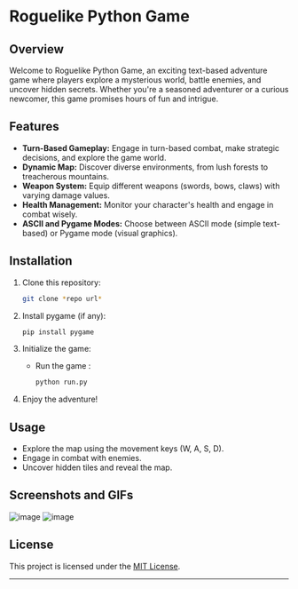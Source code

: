 # Roguelike Python Game

## Overview

Welcome to Roguelike Python Game, an exciting text-based adventure game where players explore a mysterious world, battle enemies, and uncover hidden secrets. Whether you're a seasoned adventurer or a curious newcomer, this game promises hours of fun and intrigue.

## Features

- **Turn-Based Gameplay:** Engage in turn-based combat, make strategic decisions, and explore the game world.
- **Dynamic Map:** Discover diverse environments, from lush forests to treacherous mountains.
- **Weapon System:** Equip different weapons (swords, bows, claws) with varying damage values.
- **Health Management:** Monitor your character's health and engage in combat wisely.
- **ASCII and Pygame Modes:** Choose between ASCII mode (simple text-based) or Pygame mode (visual graphics).

## Installation

1. Clone this repository:
   ```bash
   git clone *repo url*
   ```

2. Install pygame (if any):
   ```bash
   pip install pygame
   ```

3. Initialize the game:
   - Run the game :
     ```bash
     python run.py 
     ```

4. Enjoy the adventure!

## Usage

- Explore the map using the movement keys (W, A, S, D).
- Engage in combat with enemies.
- Uncover hidden tiles and reveal the map.

## Screenshots and GIFs

![image](https://github.com/radev1924/combined-game/assets/26287242/e9340a0b-954e-4cce-86d4-a611ad73a1c1)
![image](https://github.com/radev1924/combined-game/assets/26287242/90b6f2f3-5946-40fd-a78f-1362d4a7f242)

## License

This project is licensed under the [MIT License](https://github.com/yourusername/your-repo/blob/main/LICENSE).

---
